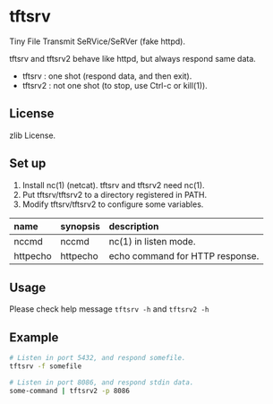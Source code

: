 tftsrv
======

Tiny File Transmit SeRVice/SeRVer (fake httpd).

tftsrv and tftsrv2 behave like httpd, but always respond same data.

* tftsrv : one shot (respond data, and then exit).
* tftsrv2 : not one shot (to stop, use Ctrl-c or kill(1)).

License
-------

zlib License.

Set up
------

1. Install nc(1) (netcat). tftsrv and tftsrv2 need nc(1).
2. Put tftsrv/tftsrv2 to a directory registered in PATH.
2. Modify tftsrv/tftsrv2 to configure some variables.

| name     | synopsis                              | description                     |
|:---------|:--------------------------------------|:--------------------------------|
| nccmd    | nccmd <listen-port>                   | nc(1) in listen mode.           |
| httpecho | httpecho <string-with-c-style-escape> | echo command for HTTP response. |


Usage
-----

Please check help message `tftsrv -h` and `tftsrv2 -h`

Example
-------

```sh
# Listen in port 5432, and respond somefile.
tftsrv -f somefile

# Listen in port 8086, and respond stdin data.
some-command | tftsrv2 -p 8086
```
